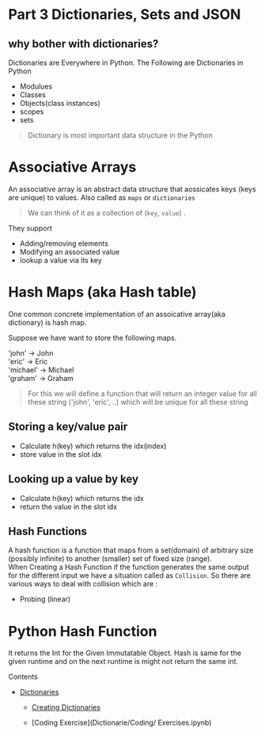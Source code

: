 # Part 3 Dictionaries, Sets and JSON 

## why bother with dictionaries? 
Dictionaries are Everywhere in Python. The Following are Dictionaries in Python 
- Modulues 
- Classes 
- Objects(class instances)
- scopes 
- sets

> Dictionary is most important data structure in the Python 

# Associative Arrays 
An associative array is an abstract data structure that aossicates keys (keys are unique) to values. Also called as `maps` or  `dictionaries`
> We can think of it as a collection of (`key`, `value`) . 

They support 
- Adding/removing elements 
- Modifying an associated value 
- lookup a value via its key 

# Hash Maps (aka Hash table)
One common concrete implementation of an assoicative array(aka dictionary) is hash map. 

Suppose we have want to store the following maps. 

'john' -> John \
'eric' -> Eric \
'michael' -> Michael \
'graham' -> Graham 
> For this we will define a function that will return an integer value for all these string ('john', 'eric', ..) which will be unique for all these string

## Storing a key/value pair 
- Calculate h(key) which returns the idx(index)
- store value in the slot idx 

## Looking up a value by key 
- Calculate h(key) which returns the idx 
- return the value in the slot idx 

## Hash Functions 
A hash function is a function that maps from a set(domain) of arbitrary size (possibly infinite) to another (smaller) set of fixed size (range). \
When Creating a Hash Function if the function generates the same output for the different input we have a situation called as `Collision`. So there are various ways to deal with collision which are : 
- Probing (linear)

# Python Hash Function 
It returns the Int for the Given Immutatable Object. Hash is same for the given runtime and on the next runtime is might not return the same int. 

Contents
- [Dictionaries](Dictionaries/)
    - [Creating Dictionaries](Dictionaries/create_dict.ipynb)

    - [Coding Exercise](Dictionarie/Coding/ Exercises.ipynb)
 